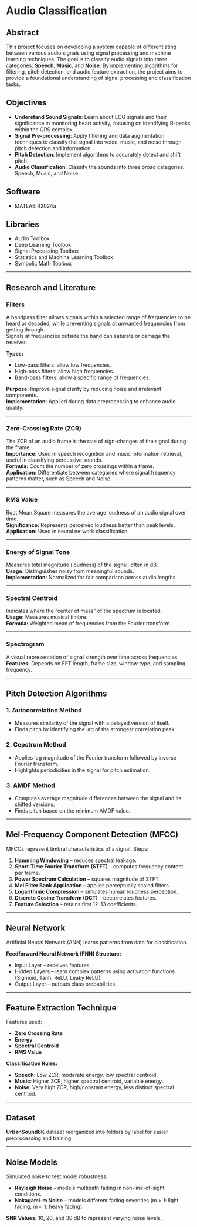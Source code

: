 # Audio Classification

## Abstract
This project focuses on developing a system capable of differentiating between various audio signals using signal processing and machine learning techniques. The goal is to classify audio signals into three categories: **Speech**, **Music**, and **Noise**. By implementing algorithms for filtering, pitch detection, and audio feature extraction, the project aims to provide a foundational understanding of signal processing and classification tasks.

## Objectives
- **Understand Sound Signals**: Learn about ECG signals and their significance in monitoring heart activity, focusing on identifying R-peaks within the QRS complex.  
- **Signal Pre-processing**: Apply filtering and data augmentation techniques to classify the signal into voice, music, and noise through pitch detection and information.  
- **Pitch Detection**: Implement algorithms to accurately detect and shift pitch.  
- **Audio Classification**: Classify the sounds into three broad categories: Speech, Music, and Noise.  

## Software
- MATLAB R2024a

## Libraries
- Audio Toolbox
- Deep Learning Toolbox
- Signal Processing Toolbox
- Statistics and Machine Learning Toolbox
- Symbolic Math Toolbox

---

## Research and Literature

### Filters
A bandpass filter allows signals within a selected range of frequencies to be heard or decoded, while preventing signals at unwanted frequencies from getting through.  
Signals at frequencies outside the band can saturate or damage the receiver.

**Types:**
- Low-pass filters: allow low frequencies.
- High-pass filters: allow high frequencies.
- Band-pass filters: allow a specific range of frequencies.

**Purpose:** Improve signal clarity by reducing noise and irrelevant components.  
**Implementation:** Applied during data preprocessing to enhance audio quality.

---

### Zero-Crossing Rate (ZCR)
The ZCR of an audio frame is the rate of sign-changes of the signal during the frame.  
**Importance:** Used in speech recognition and music information retrieval, useful in classifying percussive sounds.  
**Formula:** Count the number of zero crossings within a frame.  
**Application:** Differentiate between categories where signal frequency patterns matter, such as Speech and Noise.

---

### RMS Value
Root Mean Square measures the average loudness of an audio signal over time.  
**Significance:** Represents perceived loudness better than peak levels.  
**Application:** Used in neural network classification.

---

### Energy of Signal Tone
Measures total magnitude (loudness) of the signal, often in dB.  
**Usage:** Distinguishes noisy from meaningful sounds.  
**Implementation:** Normalized for fair comparison across audio lengths.

---

### Spectral Centroid
Indicates where the “center of mass” of the spectrum is located.  
**Usage:** Measures musical timbre.  
**Formula:** Weighted mean of frequencies from the Fourier transform.

---

### Spectrogram
A visual representation of signal strength over time across frequencies.  
**Features:** Depends on FFT length, frame size, window type, and sampling frequency.

---

## Pitch Detection Algorithms

### 1. Autocorrelation Method
- Measures similarity of the signal with a delayed version of itself.
- Finds pitch by identifying the lag of the strongest correlation peak.

### 2. Cepstrum Method
- Applies log magnitude of the Fourier transform followed by inverse Fourier transform.
- Highlights periodicities in the signal for pitch estimation.

### 3. AMDF Method
- Computes average magnitude differences between the signal and its shifted versions.
- Finds pitch based on the minimum AMDF value.

---

## Mel-Frequency Component Detection (MFCC)
MFCCs represent timbral characteristics of a signal. Steps:
1. **Hamming Windowing** – reduces spectral leakage.  
2. **Short-Time Fourier Transform (STFT)** – computes frequency content per frame.  
3. **Power Spectrum Calculation** – squares magnitude of STFT.  
4. **Mel Filter Bank Application** – applies perceptually scaled filters.  
5. **Logarithmic Compression** – simulates human loudness perception.  
6. **Discrete Cosine Transform (DCT)** – decorrelates features.  
7. **Feature Selection** – retains first 12–13 coefficients.

---

## Neural Network
Artificial Neural Network (ANN) learns patterns from data for classification.

**Feedforward Neural Network (FNN) Structure:**
- Input Layer – receives features.
- Hidden Layers – learn complex patterns using activation functions (Sigmoid, Tanh, ReLU, Leaky ReLU).
- Output Layer – outputs class probabilities.

---

## Feature Extraction Technique
Features used:
- **Zero Crossing Rate**
- **Energy**
- **Spectral Centroid**
- **RMS Value**

**Classification Rules:**
- **Speech**: Low ZCR, moderate energy, low spectral centroid.
- **Music**: Higher ZCR, higher spectral centroid, variable energy.
- **Noise**: Very high ZCR, high/constant energy, less distinct spectral centroid.

---

## Dataset
**UrbanSound8K** dataset reorganized into folders by label for easier preprocessing and training.

---

## Noise Models
Simulated noise to test model robustness:
- **Rayleigh Noise** – models multipath fading in non-line-of-sight conditions.
- **Nakagami-m Noise** – models different fading severities (m > 1: light fading, m < 1: heavy fading).

**SNR Values:** 10, 20, and 30 dB to represent varying noise levels.
